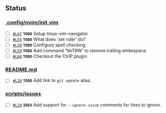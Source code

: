 ## Status

### [.config/nvim/init.vim](.config/nvim/init.vim)

- [ ] [`#L47`](.config/nvim/init.vim#L47) **`TODO`** Setup tmux-vim-navigator
- [ ] [`#L55`](.config/nvim/init.vim#L55) **`TODO`** What does 'set ruler' do?
- [ ] [`#L58`](.config/nvim/init.vim#L58) **`TODO`** Configure spell checking.
- [ ] [`#L59`](.config/nvim/init.vim#L59) **`TODO`** Add command 'NoTRW' to remove trailing whitespace.
- [ ] [`#L60`](.config/nvim/init.vim#L60) **`TODO`** Checkout the CtrlP plugin.

### [README.md](README.md)

- [ ] [`#L26`](README.md#L26) **`TODO`** Add link to `git update` alias.

### [scripts/issues](scripts/issues)

- [ ] [`#L24`](scripts/issues#L24) **`IDEA`** Add support for `--ignore-issue` comments for lines to ignore.

